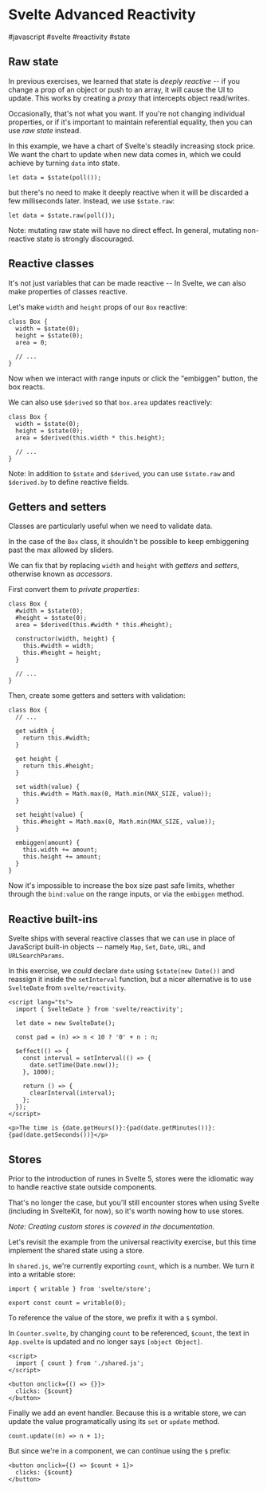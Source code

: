 # Svelte Advanced Reactivity
#javascript #svelte #reactivity #state

## Raw state

In previous exercises, we learned that state is _deeply reactive_
-- if you change a prop of an object or push to an array,
it will cause the UI to update.
This works by creating a _proxy_ that intercepts object read/writes.

Occasionally, that's not what you want.
If you're not changing individual properties,
or if it's important to maintain referential equality,
then you can use _raw state_ instead.

In this example, we have a chart of Svelte's steadily increasing stock price.
We want the chart to update when new data comes in,
which we could achieve by turning `data` into state.
```svelte
let data = $state(poll());
```

but there's no need to make it deeply reactive
when it will be discarded a few milliseconds later.
Instead, we use `$state.raw`:
```svelte
let data = $state.raw(poll());
```

Note: mutating raw state will have no direct effect.
In general, mutating non-reactive state is strongly discouraged.

## Reactive classes

It's not just variables that can be made reactive
-- In Svelte, we can also make properties of classes reactive.

Let's make `width` and `height` props of our `Box` reactive:
```svelte
class Box {
  width = $state(0);
  height = $state(0);
  area = 0;

  // ...
}
```

Now when we interact with range inputs or click the "embiggen" button,
the box reacts.

We can also use `$derived` so that `box.area` updates reactively:
```svelte
class Box {
  width = $state(0);
  height = $state(0);
  area = $derived(this.width * this.height);

  // ...
}
```

Note: In addition to `$state` and `$derived`, you can use `$state.raw`
and `$derived.by` to define reactive fields.

## Getters and setters

Classes are particularly useful when we need to validate data.

In the case of the `Box` class,
it shouldn't be possible to keep embiggening past the max allowed by sliders.

We can fix that by replacing `width` and `height`
with _getters_ and _setters_,
otherwise known as _accessors_.

First convert them to _private properties_:
```svelte
class Box {
  #width = $state(0);
  #height = $state(0);
  area = $derived(this.#width * this.#height);

  constructor(width, height) {
    this.#width = width;
    this.#height = height;
  }

  // ...
}
```

Then, create some getters and setters with validation:
```svelte
class Box {
  // ...

  get width {
    return this.#width;
  }

  get height {
    return this.#height;
  }

  set width(value) {
    this.#width = Math.max(0, Math.min(MAX_SIZE, value));
  }

  set height(value) {
    this.#height = Math.max(0, Math.min(MAX_SIZE, value));
  }

  embiggen(amount) {
    this.width += amount;
    this.height += amount;
  }
}
```
Now it's impossible to increase the box size past safe limits,
whether through the `bind:value` on the range inputs,
or via the `embiggen` method.

## Reactive built-ins

Svelte ships with several reactive classes that we can use
in place of JavaScript built-in objects
-- namely `Map`, `Set`, `Date`, `URL`, and `URLSearchParams`.

In this exercise, we _could_ declare `date` using `$state(new Date())`
and reassign it inside the `setInterval` function,
but a nicer alternative is to use `SvelteDate` from `svelte/reactivity`.
```svelte
<script lang="ts">
  import { SvelteDate } from 'svelte/reactivity';

  let date = new SvelteDate();

  const pad = (n) => n < 10 ? '0' + n : n;

  $effect(() => {
    const interval = setInterval(() => {
      date.setTime(Date.now());
    }, 1000);

    return () => {
      clearInterval(interval);
    };
  });
</script>

<p>The time is {date.getHours()}:{pad(date.getMinutes())}:{pad(date.getSeconds())}</p>
```

## Stores

Prior to the introduction of runes in Svelte 5,
stores were the idiomatic way to handle reactive state outside components.

That's no longer the case, but you'll still encounter stores when using Svelte
(including in SvelteKit, for now),
so it's worth nowing how to use stores.

_Note: Creating custom stores is covered in the documentation._

Let's revisit the example from the universal reactivity exercise,
but this time implement the shared state using a store.

In `shared.js`, we're currently exporting `count`, which is a number.
We turn it into a writable store:
```svelte
import { writable } from 'svelte/store';

export const count = writable(0);
```

To reference the value of the store,
we prefix it with a `$` symbol.

In `Counter.svelte`, by changing `count` to be referenced, `$count`,
the text in `App.svelte` is updated and no longer says `[object Object]`.
```svelte
<script>
  import { count } from './shared.js';
</script>

<button onclick={() => {}}>
  clicks: {$count}
</button>
```

Finally we add an event handler. 
Because this is a writable store,
we can update the value programatically using its `set` or `update` method.
```svelte
count.update((n) => n + 1);
```
But since we're in a component, we can continue using the `$` prefix:
```svelte
<button onclick={() => $count + 1}>
  clicks: {$count}
</button>
```


